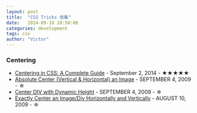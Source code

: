 ```yaml
---
layout: post
title:  "CSS Tricks 收集"
date:   2014-09-18 10:50:00
categories: development
tags: css
author: "Victor"
---
```



### Centering

* [Centering in CSS: A Complete Guide](http://css-tricks.com/centering-css-complete-guide/) - September 2, 2014 - ★★★★★
* [Absolute Center (Vertical & Horizontal) an Image](http://css-tricks.com/snippets/css/absolute-center-vertical-horizontal-an-image/) - SEPTEMBER 4, 2009 - ☆
* [Center DIV with Dynamic Height](http://css-tricks.com/snippets/css/center-div-with-dynamic-height/) - SEPTEMBER 4, 2009 - ☆
* [Exactly Center an Image/Div Horizontally and Vertically](http://css-tricks.com/snippets/css/exactly-center-an-imagediv-horizontally-and-vertically/) - AUGUST 10, 2009 - ☆

